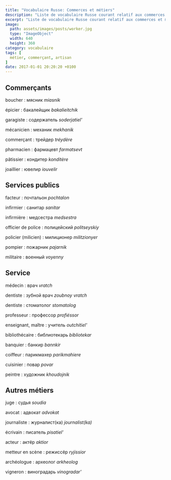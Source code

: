 ```yaml
---
title: "Vocabulaire Russe: Commerces et métiers"
description: "Liste de vocabulaire Russe courant relatif aux commerces et métiers."
excerpt: "Liste de vocabulaire Russe courant relatif aux commerces et métiers."
image:
  path: assets/images/posts/worker.jpg
  type: "ImageObject"
  width: 640
  height: 360
category: vocabulaire
tags: [
  métier, commerçant, artisan
]
date: 2017-01-01 20:20:20 +0100
---
```


## Commerçants

boucher
: мясник
*miasnik*

épicier
: бакалейщик
*bakalieitchik*

garagiste
: содержатель
*soderjatiel'*

mécanicien
: механик
*mekhanik*

commerçant
: трейдер
*tréydère*

pharmacien
: фармацевт
*farmatsevt*

pâtissier
: кондитер
*konditère*

joaillier
: ювелир
*iouvelir*


## Services publics

facteur
: почтальон
*pochtalon*

infirmier
: санитар
*sanitar*

infirmière
: медсестра
*medsestra*

officier de police
: полицейский
*politseyskiy*

policier (milicien)
: милиционер
*militzionyer*

pompier
: пожарник
*pajarnik*

militaire
: военный
*voyenny*


## Service

médecin
: врач
*vratch*

dentiste
: зубной врач
*zoubnoy vratch*

dentiste
: стоматолог
*stomatolog*

professeur
: профессор
*profiéssor*

enseignant, maître
: учитель
*outchitiel'*

bibliothécaire
: библиотекарь
*bibliotekar*

banquier
: банкир
*bannkir*

coiffeur
: парикмахер
*parikmahiere*

cuisinier
: повар
*povar*

peintre
: художник
*khoudojnik*


## Autres métiers

juge
: судья
*soudia*

avocat
: адвокат
*advokat*

journaliste
: журналист(ка)
*journalist(ka)*

écrivain
: писатель
*pisatiel'*

acteur
: актëp
*aktior*

metteur en scène
: рeжиccëp
*ryjissior*

archéologue
: археолог
*arkheolog*

vigneron
: виноградарь
*vinogradar'*

